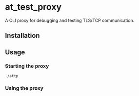 # at_test_proxy

A CLI proxy for debugging and testing TLS/TCP communication.

## Installation



## Usage

### Starting the proxy

`./attp`

### Using the proxy
